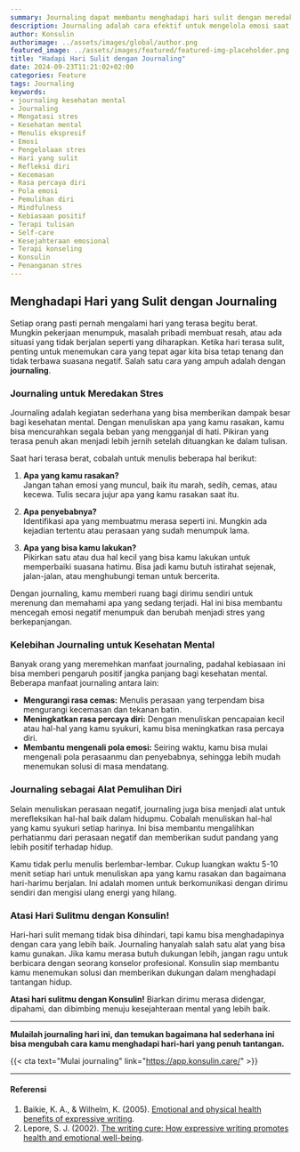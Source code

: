 ```yaml
---
summary: Journaling dapat membantu menghadapi hari sulit dengan meredakan stres, mengelola emosi, dan meningkatkan kesehatan mental secara signifikan.
description: Journaling adalah cara efektif untuk mengelola emosi saat menghadapi hari yang sulit. Dengan menuliskan perasaan, kamu bisa mencurahkan apa yang mengganjal, meredakan stres, dan memperoleh perspektif baru. Selain itu, journaling membantu mengurangi kecemasan, meningkatkan rasa percaya diri, dan mengenali pola emosi untuk mempersiapkan solusi yang lebih baik di masa depan. Kebiasaan ini juga membantu merefleksikan hal-hal positif dalam hidup, memberikan sudut pandang yang lebih optimis. Jika journaling dirasa kurang cukup, berbicara dengan konselor profesional seperti di Konsulin bisa jadi langkah selanjutnya.
author: Konsulin
authorimage: ../assets/images/global/author.png
featured_image: ../assets/images/featured/featured-img-placeholder.png
title: "Hadapi Hari Sulit dengan Journaling"
date: 2024-09-23T11:21:02+02:00
categories: Feature
tags: Journaling
keywords:
- journaling kesehatan mental
- Journaling
- Mengatasi stres
- Kesehatan mental
- Menulis ekspresif
- Emosi
- Pengelolaan stres
- Hari yang sulit
- Refleksi diri
- Kecemasan
- Rasa percaya diri
- Pola emosi
- Pemulihan diri
- Mindfulness
- Kebiasaan positif
- Terapi tulisan
- Self-care
- Kesejahteraan emosional
- Terapi konseling
- Konsulin
- Penanganan stres
---
```


## Menghadapi Hari yang Sulit dengan Journaling

Setiap orang pasti pernah mengalami hari yang terasa begitu berat. Mungkin pekerjaan menumpuk, masalah pribadi membuat resah, atau ada situasi yang tidak berjalan seperti yang diharapkan. Ketika hari terasa sulit, penting untuk menemukan cara yang tepat agar kita bisa tetap tenang dan tidak terbawa suasana negatif. Salah satu cara yang ampuh adalah dengan **journaling**.

### Journaling untuk Meredakan Stres

Journaling adalah kegiatan sederhana yang bisa memberikan dampak besar bagi kesehatan mental. Dengan menuliskan apa yang kamu rasakan, kamu bisa mencurahkan segala beban yang mengganjal di hati. Pikiran yang terasa penuh akan menjadi lebih jernih setelah dituangkan ke dalam tulisan.

Saat hari terasa berat, cobalah untuk menulis beberapa hal berikut:

1. **Apa yang kamu rasakan?**  
   Jangan tahan emosi yang muncul, baik itu marah, sedih, cemas, atau kecewa. Tulis secara jujur apa yang kamu rasakan saat itu.

2. **Apa penyebabnya?**  
   Identifikasi apa yang membuatmu merasa seperti ini. Mungkin ada kejadian tertentu atau perasaan yang sudah menumpuk lama.

3. **Apa yang bisa kamu lakukan?**  
   Pikirkan satu atau dua hal kecil yang bisa kamu lakukan untuk memperbaiki suasana hatimu. Bisa jadi kamu butuh istirahat sejenak, jalan-jalan, atau menghubungi teman untuk bercerita.

Dengan journaling, kamu memberi ruang bagi dirimu sendiri untuk merenung dan memahami apa yang sedang terjadi. Hal ini bisa membantu mencegah emosi negatif menumpuk dan berubah menjadi stres yang berkepanjangan.

### Kelebihan Journaling untuk Kesehatan Mental

Banyak orang yang meremehkan manfaat journaling, padahal kebiasaan ini bisa memberi pengaruh positif jangka panjang bagi kesehatan mental. Beberapa manfaat journaling antara lain:

- **Mengurangi rasa cemas:** Menulis perasaan yang terpendam bisa mengurangi kecemasan dan tekanan batin.
- **Meningkatkan rasa percaya diri:** Dengan menuliskan pencapaian kecil atau hal-hal yang kamu syukuri, kamu bisa meningkatkan rasa percaya diri.
- **Membantu mengenali pola emosi:** Seiring waktu, kamu bisa mulai mengenali pola perasaanmu dan penyebabnya, sehingga lebih mudah menemukan solusi di masa mendatang.

### Journaling sebagai Alat Pemulihan Diri

Selain menuliskan perasaan negatif, journaling juga bisa menjadi alat untuk merefleksikan hal-hal baik dalam hidupmu. Cobalah menuliskan hal-hal yang kamu syukuri setiap harinya. Ini bisa membantu mengalihkan perhatianmu dari perasaan negatif dan memberikan sudut pandang yang lebih positif terhadap hidup.

Kamu tidak perlu menulis berlembar-lembar. Cukup luangkan waktu 5-10 menit setiap hari untuk menuliskan apa yang kamu rasakan dan bagaimana hari-harimu berjalan. Ini adalah momen untuk berkomunikasi dengan dirimu sendiri dan mengisi ulang energi yang hilang.

### Atasi Hari Sulitmu dengan Konsulin!

Hari-hari sulit memang tidak bisa dihindari, tapi kamu bisa menghadapinya dengan cara yang lebih baik. Journaling hanyalah salah satu alat yang bisa kamu gunakan. Jika kamu merasa butuh dukungan lebih, jangan ragu untuk berbicara dengan seorang konselor profesional. Konsulin siap membantu kamu menemukan solusi dan memberikan dukungan dalam menghadapi tantangan hidup.

**Atasi hari sulitmu dengan Konsulin!** Biarkan dirimu merasa didengar, dipahami, dan dibimbing menuju kesejahteraan mental yang lebih baik.

---

**Mulailah journaling hari ini, dan temukan bagaimana hal sederhana ini bisa mengubah cara kamu menghadapi hari-hari yang penuh tantangan.**

{{< cta text="Mulai journaling" link="https://app.konsulin.care/" >}}

---

#### Referensi

1. Baikie, K. A., & Wilhelm, K. (2005). [Emotional and physical health benefits of expressive writing](https://www.cambridge.org/core/services/aop-cambridge-core/content/view/ED2976A61F5DE56B46F07A1CE9EA9F9F/S1355514600002479a.pdf/div-class-title-emotional-and-physical-health-benefits-of-expressive-writing-div.pdf).
1. Lepore, S. J. (2002). [The writing cure: How expressive writing promotes health and emotional well-being](https://psycnet.apa.org/record/2002-01516-000).
